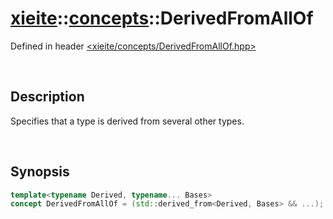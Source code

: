 # [xieite](../xieite.md)\:\:[concepts](../concepts.md)\:\:DerivedFromAllOf
Defined in header [<xieite/concepts/DerivedFromAllOf.hpp>](../../include/xieite/concepts/DerivedFromAllOf.hpp)

&nbsp;

## Description
Specifies that a type is derived from several other types.

&nbsp;

## Synopsis
```cpp
template<typename Derived, typename... Bases>
concept DerivedFromAllOf = (std::derived_from<Derived, Bases> && ...);
```
